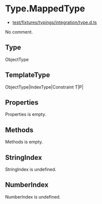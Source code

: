 # Type.MappedType

* [test/fixtures/typings/integration/type.d.ts](/test/fixtures/typings/integration/type.d.ts#L115)

No comment.

## Type

ObjectType

## TemplateType

ObjectType|IndexType|Constraint
T|P|

## Properties

Properties is empty.

## Methods

Methods is empty.

## StringIndex

StringIndex is undefined.

## NumberIndex

NumberIndex is undefined.

